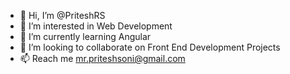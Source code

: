 - 👋 Hi, I’m @PriteshRS
- 👀 I’m interested in Web Development
- 🌱 I’m currently learning Angular
- 💞️ I’m looking to collaborate on Front End Development Projects
- 📫 Reach me mr.priteshsoni@gmail.com

<!---
PriteshRS/PriteshRS is a ✨ special ✨ repository because its `README.md` (this file) appears on your GitHub profile.
You can click the Preview link to take a look at your changes.
--->
